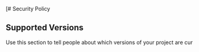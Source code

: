 [# Security Policy

## Supported Versions

Use this section to tell people about which versions of your project are
cur